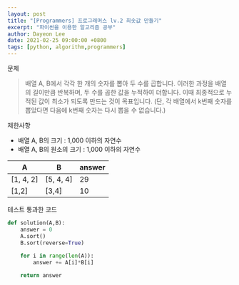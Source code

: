 ```yaml
---
layout: post
title: "[Programmers] 프로그래머스 lv.2 최솟값 만들기"
excerpt: "파이썬을 이용한 알고리즘 공부"
author: Dayeon Lee
date: 2021-02-25 09:00:00 +0800
tags: [python, algorithm,programmers]
---
```


문제 
> 배열 A, B에서 각각 한 개의 숫자를 뽑아 두 수를 곱합니다. 이러한 과정을 배열의 길이만큼 반복하며, 두 수를 곱한 값을 누적하여 더합니다. 이때 최종적으로 누적된 값이 최소가 되도록 만드는 것이 목표입니다. (단, 각 배열에서 k번째 숫자를 뽑았다면 다음에 k번째 숫자는 다시 뽑을 수 없습니다.)

제한사항 
- 배열 A, B의 크기 : 1,000 이하의 자연수
- 배열 A, B의 원소의 크기 : 1,000 이하의 자연수

|A	|B	|answer|
|--|--|--|
|[1, 4, 2]|	[5, 4, 4]|	29|
|[1,2]|	[3,4]	|10|


테스트 통과한 코드 
```Python
def solution(A,B):
    answer = 0
    A.sort()
    B.sort(reverse=True)
    
    for i in range(len(A)):
        answer += A[i]*B[i]

    return answer
```
